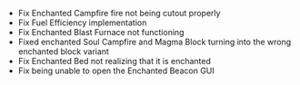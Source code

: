 * Fix Enchanted Campfire fire not being cutout properly
* Fix Fuel Efficiency implementation
* Fix Enchanted Blast Furnace not functioning
* Fixed enchanted Soul Campfire and Magma Block turning into the wrong enchanted block variant
* Fix Enchanted Bed not realizing that it is enchanted
* Fix being unable to open the Enchanted Beacon GUI